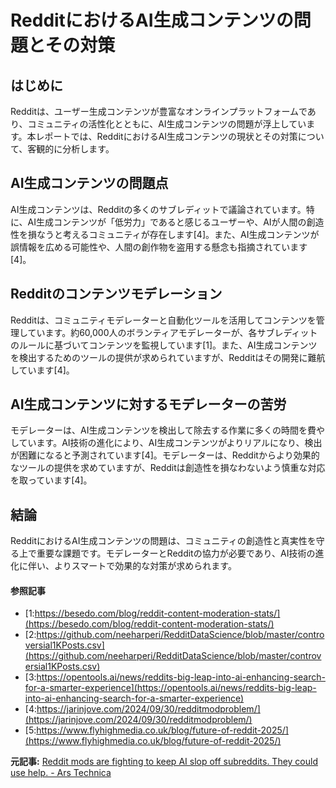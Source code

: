 # RedditにおけるAI生成コンテンツの問題とその対策

## はじめに

Redditは、ユーザー生成コンテンツが豊富なオンラインプラットフォームであり、コミュニティの活性化とともに、AI生成コンテンツの問題が浮上しています。本レポートでは、RedditにおけるAI生成コンテンツの現状とその対策について、客観的に分析します。

## AI生成コンテンツの問題点

AI生成コンテンツは、Redditの多くのサブレディットで議論されています。特に、AI生成コンテンツが「低労力」であると感じるユーザーや、AIが人間の創造性を損なうと考えるコミュニティが存在します[4]。また、AI生成コンテンツが誤情報を広める可能性や、人間の創作物を盗用する懸念も指摘されています[4]。

## Redditのコンテンツモデレーション

Redditは、コミュニティモデレーターと自動化ツールを活用してコンテンツを管理しています。約60,000人のボランティアモデレーターが、各サブレディットのルールに基づいてコンテンツを監視しています[1]。また、AI生成コンテンツを検出するためのツールの提供が求められていますが、Redditはその開発に難航しています[4]。

## AI生成コンテンツに対するモデレーターの苦労

モデレーターは、AI生成コンテンツを検出して除去する作業に多くの時間を費やしています。AI技術の進化により、AI生成コンテンツがよりリアルになり、検出が困難になると予測されています[4]。モデレーターは、Redditからより効果的なツールの提供を求めていますが、Redditは創造性を損なわないよう慎重な対応を取っています[4]。

## 結論

RedditにおけるAI生成コンテンツの問題は、コミュニティの創造性と真実性を守る上で重要な課題です。モデレーターとRedditの協力が必要であり、AI技術の進化に伴い、よりスマートで効果的な対策が求められます。

#### 参照記事
- [1:https://besedo.com/blog/reddit-content-moderation-stats/](https://besedo.com/blog/reddit-content-moderation-stats/)
- [2:https://github.com/neeharperi/RedditDataScience/blob/master/controversial1KPosts.csv](https://github.com/neeharperi/RedditDataScience/blob/master/controversial1KPosts.csv)
- [3:https://opentools.ai/news/reddits-big-leap-into-ai-enhancing-search-for-a-smarter-experience](https://opentools.ai/news/reddits-big-leap-into-ai-enhancing-search-for-a-smarter-experience)
- [4:https://jarinjove.com/2024/09/30/redditmodproblem/](https://jarinjove.com/2024/09/30/redditmodproblem/)
- [5:https://www.flyhighmedia.co.uk/blog/future-of-reddit-2025/](https://www.flyhighmedia.co.uk/blog/future-of-reddit-2025/)


**元記事:** [Reddit mods are fighting to keep AI slop off subreddits. They could use help. - Ars Technica](https://arstechnica.com/gadgets/2025/02/reddit-mods-are-fighting-to-keep-ai-slop-off-subreddits-they-could-use-help/)